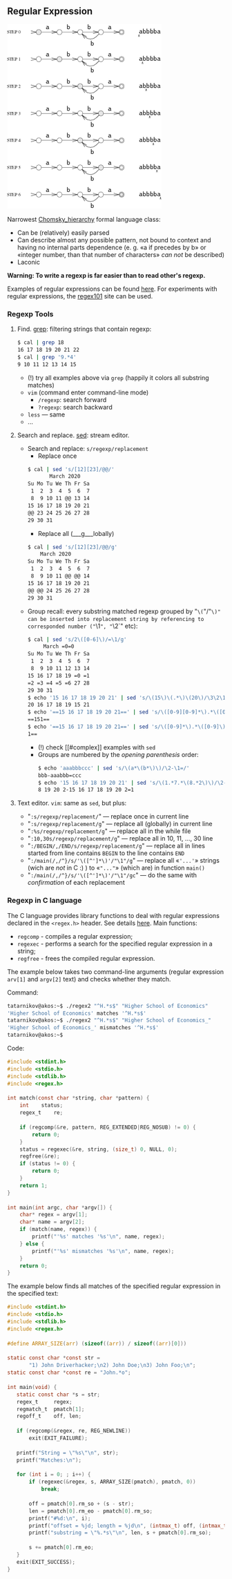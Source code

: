 Regular Expression
---

![RE](automata.png)

Narrowest [Chomsky_hierarchy](https://en.wikipedia.org/wiki/Chomsky_hierarchy) formal language class:

* Can be (relatively) easily parsed
* Can describe almost any possible pattern, not bound to context and having no internal parts dependence
  (e. g. «a if precedes by b» or «integer number, than that number of characters» _can not_ be described)
* Laconic

__Warning: To write a regexp is far easier than to read other's regexp.__

Examples of regular expressions can be found [here](regexes_ex.md).
For experiments with regular expressions, the [regex101](https://regex101.com) site can be used.

### Regexp Tools

1. Find. [grep](http://man7.org/linux/man-pages/man1/grep.1.html): filtering strings that contain regexp:

   ```bash
   $ cal | grep 18
   16 17 18 19 20 21 22
   $ cal | grep '9.*4'
   9 10 11 12 13 14 15
   ```
   * (!) try all examples above via `grep` (happily it colors all substring matches)
   * `vim` (command enter command-line mode)
       * `/regexp`: search forward
       * `?regexp`: search backward
   * `less` — same
   * ...

1. Search and replace. [sed](https://man7.org/linux/man-pages/man1/sed.1.html): stream editor.

   * Search and replace: `s/regexp/replacement`
       * Replace once
       ```bash
       $ cal | sed 's/[12][23]/@@/' 
              March 2020     
       Su Mo Tu We Th Fr Sa
        1  2  3  4  5  6  7
        8  9 10 11 @@ 13 14
       15 16 17 18 19 20 21
       @@ 23 24 25 26 27 28
       29 30 31            
       ``` 
       * Replace all (___g___lobally)
       ```bash
       $ cal | sed 's/[12][23]/@@/g'
           March 2020     
       Su Mo Tu We Th Fr Sa
        1  2  3  4  5  6  7
        8  9 10 11 @@ @@ 14
       15 16 17 18 19 20 21
       @@ @@ 24 25 26 27 28
       29 30 31
       ```
   * Group recall: every substring matched regexp grouped by "`\(`"/"`\)"
     can be inserted into replacement string by referencing to corresponded number ("`\1`", "`\2`" etc):
     ```bash
     $ cal | sed 's/2\([0-6]\)/=\1/g'
          March =0=0     
     Su Mo Tu We Th Fr Sa
      1  2  3  4  5  6  7
      8  9 10 11 12 13 14
     15 16 17 18 19 =0 =1
     =2 =3 =4 =5 =6 27 28
     29 30 31
     $ echo '15 16 17 18 19 20 21' | sed 's/\(15\)\(.*\)\(20\)/\3\2\1/'
     20 16 17 18 19 15 21
     $ echo '==15 16 17 18 19 20 21==' | sed 's/\([0-9][0-9]*\).*\([0-9]\)/\1\2/'
     ==151==
     $ echo '==15 16 17 18 19 20 21==' | sed 's/\([0-9]*\).*\([0-9]\)/\1\2/' 
     1==
     ```
     * (!) check [[#complex]] examples with `sed`
     * Groups are numbered by the _opening  parenthesis_ order:
       ```bash
       $ echo 'aaabbbccc' | sed 's/\(a*\(b*\)\)/\2-\1=/'
       bbb-aaabbb=ccc
       $ echo '15 16 17 18 19 20 21' | sed 's/\(1.*7.*\(8.*2\)\)/\2-\1=/'
       8 19 20 2-15 16 17 18 19 20 2=1
       ```

1. Text editor. `vim`: same as `sed`, but plus:
    * "`:s/regexp/replacement/`" — replace once in current line
    * "`:s/regexp/replacement/g`" — replace all (globally) in current line
    * "`:%s/regexp/replacement/g`" — replace all in the while file
    * "`:10,30s/regexp/replacement/g`" — replace all in 10, 11, …, 30 line
    * "`:/BEGIN/,/END/s/regexp/replacement/g`" — replace all in lines started from line contains `BEGIN` to the line contains `END`
    * "`:/main(/,/^}/s/'\([^']*\)'/"\1"/g`" — replace all «`'...'`» strings (wich are _not_ in C :) ) to «`"..."`» (which are) in function `main()`
    * "`:/main(/,/^}/s/'\([^']*\)'/"\1"/gc`" — do the same with _confirmation_ of each replacement

### Regexp in C language

The C language provides library functions to deal with regular expressions declared in the `<regex.h>` header.
See details [here](https://man7.org/linux/man-pages/man3/regcomp.3.html). Main functions:

* `regcomp` - compiles a regular expression;
* `regexec` - performs a search for the specified regular expression in a string;
* `regfree` - frees the compiled regular expression.

The example below takes two command-line arguments
(regular expression `arv[1]` and `argv[2]` text) and checks whether they match. 

Command:
```bash
tatarnikov@akos:~$ ./regex2 "^H.*s$" "Higher School of Economics"
'Higher School of Economics' matches '^H.*s$'
tatarnikov@akos:~$ ./regex2 "^H.*s$" "Higher School of Economics_"
'Higher School of Economics_' mismatches '^H.*s$'
tatarnikov@akos:~$
```
Code:
```c
#include <stdint.h>
#include <stdio.h>
#include <stdlib.h>
#include <regex.h>

int match(const char *string, char *pattern) {
    int    status;
    regex_t    re;

    if (regcomp(&re, pattern, REG_EXTENDED|REG_NOSUB) != 0) {
        return 0;
    }
    status = regexec(&re, string, (size_t) 0, NULL, 0);
    regfree(&re);
    if (status != 0) {
        return 0;
    }
    return 1;
}

int main(int argc, char *argv[]) {
    char* regex = argv[1];
    char* name = argv[2];
    if (match(name, regex)) {
        printf("'%s' matches '%s'\n", name, regex);
    } else {
        printf("'%s' mismatches '%s'\n", name, regex);
    }
    return 0;
}
```

The example below finds all matches of the specified regular expression in the specified text:
```c
#include <stdint.h>
#include <stdio.h>
#include <stdlib.h>
#include <regex.h>

#define ARRAY_SIZE(arr) (sizeof((arr)) / sizeof((arr)[0]))

static const char *const str =
       "1) John Driverhacker;\n2) John Doe;\n3) John Foo;\n";
static const char *const re = "John.*o";

int main(void) {
   static const char *s = str;
   regex_t     regex;
   regmatch_t  pmatch[1];
   regoff_t    off, len;

   if (regcomp(&regex, re, REG_NEWLINE))
       exit(EXIT_FAILURE);

   printf("String = \"%s\"\n", str);
   printf("Matches:\n");

   for (int i = 0; ; i++) {
       if (regexec(&regex, s, ARRAY_SIZE(pmatch), pmatch, 0))
           break;

       off = pmatch[0].rm_so + (s - str);
       len = pmatch[0].rm_eo - pmatch[0].rm_so;
       printf("#%d:\n", i);
       printf("offset = %jd; length = %jd\n", (intmax_t) off, (intmax_t) len);
       printf("substring = \"%.*s\"\n", len, s + pmatch[0].rm_so);

       s += pmatch[0].rm_eo;
   }
   exit(EXIT_SUCCESS);
}
```
